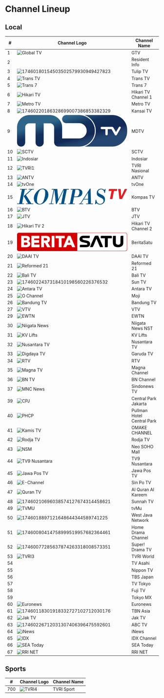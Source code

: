 # Channel Lineup
## Local
\# | Channel Logo | Channel Name
-- | -- | --
1 | ![Global TV](https://upload.wikimedia.org/wikipedia/commons/9/9c/GTV_%282017%29.svg) | GTV
2 | | Resident Info
3 | ![17460180154503502579930949427823](https://github.com/user-attachments/assets/b439e7d3-7d78-4368-8469-326b34d3b614) | Tulip TV
4 | ![Trans TV](https://upload.wikimedia.org/wikipedia/id/6/62/Trans_TV_2013.svg) | Trans TV
5 | ![Trans 7](https://upload.wikimedia.org/wikipedia/id/7/79/Trans_7_2013.svg) | Trans 7
6 | ![Hikari TV](https://upload.wikimedia.org/wikipedia/commons/4/45/Hikari-TV_logo.svg) | Hikari TV Channel 1
7 | ![Metro TV](https://github.com/user-attachments/assets/3ccac20d-a2b8-4fb4-84c6-49370d3eb923) | Metro TV
8 | ![17460220186328699007386853382329](https://github.com/user-attachments/assets/2721f720-2751-4191-85a9-899aa2b48a12) | Kansai TV
9 | ![NET.](https://github.com/TG635-alt126xA/ExtendedMaster113/raw/refs/heads/main/MDTV_logo.svg) | MDTV
10 | ![SCTV](https://upload.wikimedia.org/wikipedia/commons/c/cc/SCTV_Logo.svg) | SCTV
11 | ![Indosiar](https://upload.wikimedia.org/wikipedia/commons/c/c8/Indosiar_2015.svg) | Indosiar
12 | ![TVRI1](https://upload.wikimedia.org/wikipedia/commons/e/eb/TVRILogo2019.svg) | TVRI Nasional
13 | ![ANTV](https://github.com/user-attachments/assets/a721ff00-3370-4951-98d0-d11aeaff38f5) | ANTV
14 | ![tvOne](https://github.com/user-attachments/assets/48e10835-ad8c-4e61-bc18-e1d4e814058c) | tvOne
15 | ![Kompas TV](https://github.com/TG635-alt126xA/ExtendedMaster113/raw/refs/heads/main/KOMPAS_TV_(2017).svg) | Kompas TV
16 | ![BTV](https://github.com/user-attachments/assets/708b87c7-d902-4f21-8860-e933a10dd3fb) | BTV
17 | ![JTV](https://upload.wikimedia.org/wikipedia/commons/c/ca/JTV_%28Indonesian_TV_channel%29_2022.svg) | JTV
18 | ![Hikari TV 2](https://github.com/user-attachments/assets/6d8fe639-a096-49b0-80c4-b70af3b2fd99) | Hikari TV Channel 2
19 | ![IDTV](https://github.com/TG635-alt126xA/ExtendedMaster113/raw/refs/heads/main/BeritaSatu_(Flat).svg) | BeritaSatu
20 | ![DAAI TV](https://upload.wikimedia.org/wikipedia/commons/f/fc/DAAI_TV.svg) | DAAI TV
21 | ![Reformed 21](https://upload.wikimedia.org/wikipedia/id/5/57/Reformed21.png) | Reformed 21
22 | ![Bali TV](https://upload.wikimedia.org/wikipedia/id/b/b9/BaliTV_2014.png) | Bali TV
23 | ![1746022437318410198560226376532](https://github.com/user-attachments/assets/ba21aaa0-034a-406c-9b20-bef2f79b1d14) | Sun TV
24 | ![Antara TV](https://upload.wikimedia.org/wikipedia/commons/c/cf/ANTARA_TV.jpg) | Antara TV
25 | ![O Channel](https://upload.wikimedia.org/wikipedia/commons/c/c9/Moji_blue.svg) | Moji
26 | ![Bandung TV](https://upload.wikimedia.org/wikipedia/commons/3/32/Logo_bdg_tv_2016.png) | Bandung TV
27 | ![VTV](https://upload.wikimedia.org/wikipedia/commons/6/6d/VTV_Indonesia_2023.svg) | VTV
29 | ![EWTN](https://upload.wikimedia.org/wikipedia/en/c/c8/EWTN_Logo_and_Wordmark_%282016%29.svg) | EWTN
30 | ![Niigata News](https://github.com/user-attachments/assets/e0db4c58-88d3-4a87-ba3c-7c8e48b75661) | Niigata News NST
31 | ![KV Lifts](https://github.com/user-attachments/assets/95a5b203-0e69-4df6-aaa6-a3d28ea1352a) | KV Lifts
32 | ![Nusantara TV](https://upload.wikimedia.org/wikipedia/commons/9/91/Nusantara_TV_Symbol.svg) | Nusantara TV
33 | ![Digdaya TV](https://github.com/user-attachments/assets/3af02073-1c1f-4a43-b244-33268d934ca0) | Garuda TV
34 | ![RTV](https://github.com/user-attachments/assets/9b39e2ac-b13f-4141-bb80-61cc4fb103ff) | RTV
35 | ![Magna TV](https://upload.wikimedia.org/wikipedia/commons/8/83/MagnaChannel.png) | Magna Channel
36 | ![BN TV](https://upload.wikimedia.org/wikipedia/commons/5/54/BN_Channel.png) | BN Channel
37 | ![MNC News](https://upload.wikimedia.org/wikipedia/commons/8/83/Sindo_News_TV_%282023%29.svg) | Sindonews TV
39 | ![CPJ](https://upload.wikimedia.org/wikipedia/id/8/8d/Central_Park.svg) | Central Park Jakarta
40 | ![PHCP](https://upload.wikimedia.org/wikipedia/id/f/fb/Pullman_Hotels_and_Resorts.png) | Pullman Hotel Central Park
41 | ![Kamis TV](https://github.com/user-attachments/assets/63457efb-5774-4769-91cc-1262822fbf05) | OMAKE CHANNEL
42 | ![Rodja TV](https://upload.wikimedia.org/wikipedia/id/b/b3/Rodja_TV.png) | Rodja TV
43 | ![NSM](https://upload.wikimedia.org/wikipedia/commons/5/5a/Neo_Soho.svg) | Neo SOHO Mall
44 | ![TV9 Nusantara](https://upload.wikimedia.org/wikipedia/id/e/ed/TV9_Nusantara.png) | TV9 Nusantara
45 | ![Jawa Pos TV](https://upload.wikimedia.org/wikipedia/commons/7/77/Jawa_Pos_TV_2024.svg) | Jawa Pos TV
46 | ![E-Channel](https://upload.wikimedia.org/wikipedia/commons/e/e8/Sin_Po_TV.svg) | Sin Po TV
47 | ![Quran TV](https://upload.wikimedia.org/wikipedia/commons/1/15/%D9%82%D9%86%D8%A7%D8%A9_%D8%A7%D9%84%D9%82%D8%B1%D8%A2%D9%86_%D8%A7%D9%84%D9%83%D8%B1%D9%8A%D9%85.svg) | Al Quran Al Kareem
48 | ![17460210696038574127674314458621](https://github.com/user-attachments/assets/4190e043-11b1-4a86-9e56-27cc52db18b1) | Sunnah TV
49 | ![TVMU](https://upload.wikimedia.org/wikipedia/id/d/d0/TvMu.png) | tvMu
50 | ![1746018897121648644344589741225](https://github.com/user-attachments/assets/9e17eb8b-bbd8-4b0b-b8db-49fb1c00de2d) | West Java Network
51 | ![17460080414758999519957682364461](https://github.com/user-attachments/assets/f7428e39-2528-4050-a525-f9ce199fcf07) | Home Drama Channel
52 | ![17460077285637874263318008573351](https://github.com/user-attachments/assets/cbc830a7-a5f3-4419-a521-2b17f69081b8) | Super! Drama TV
53 | ![TVRI3](https://upload.wikimedia.org/wikipedia/commons/6/64/TVRI-World.svg) | TVRI World
54 | | TV Asahi
55 | | Nippon TV
56 | | TBS Japan
57 | | TV Tokyo
58 | | Fuji TV
59 | | Tokyo MX
60 | ![Euronews](https://upload.wikimedia.org/wikipedia/commons/4/46/Euronews_2016_logo.svg) | Euronews
61 | ![17460118301918332727102712030176](https://github.com/user-attachments/assets/bf2eef23-882f-48b0-ac19-f2b71be70f5c) | TBN Asia
62 | ![Jak TV](https://upload.wikimedia.org/wikipedia/id/c/cc/Logo_Jak_TV_%282018%29.png) | Jak TV
63 | ![17460226712031307406396475592601](https://github.com/user-attachments/assets/d182478b-ea0c-413c-9087-3beb6556b8ae) | ABC TV
64 | ![iNews](https://upload.wikimedia.org/wikipedia/commons/a/a1/INews.svg) | iNews
65 | ![IDX](https://upload.wikimedia.org/wikipedia/commons/c/cb/IDX_Channel.png) | IDX Channel
66 | ![SEA Today](https://upload.wikimedia.org/wikipedia/commons/c/c5/SEA_Today_Indonesia_Logo.png) | SEA Today
67 | ![RRI NET](https://upload.wikimedia.org/wikipedia/commons/7/7b/Logo_RRI_NET_2023.png) | RRI NET
## Sports
\# | Channel Logo | Channel Name
-- | -- | --
700 | ![TVRI4](https://upload.wikimedia.org/wikipedia/commons/9/9e/TVRI_Sport_2022.svg) | TVRI Sport
